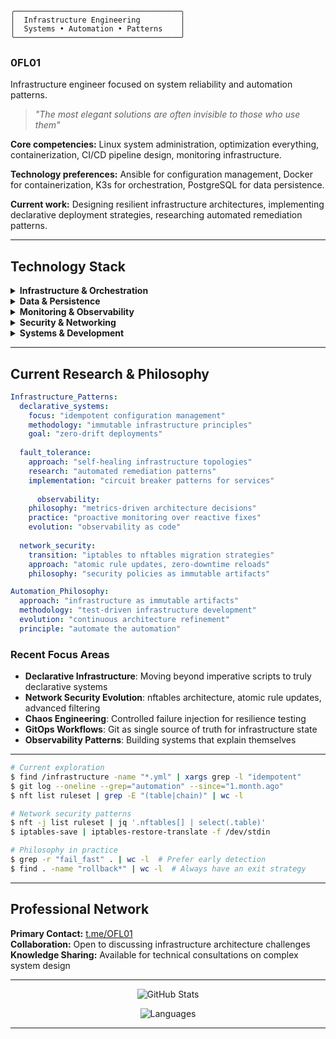     ╭─────────────────────────────────────╮
    │  Infrastructure Engineering         │
    │  Systems • Automation • Patterns    │
    ╰─────────────────────────────────────╯

### 0FL01

Infrastructure engineer focused on system reliability and automation patterns.

> *"The most elegant solutions are often invisible to those who use them"*

**Core competencies:** Linux system administration, optimization everything, containerization, CI/CD pipeline design, monitoring infrastructure.

**Technology preferences:** Ansible for configuration management, Docker for containerization, K3s for orchestration, PostgreSQL for data persistence.

**Current work:** Designing resilient infrastructure architectures, implementing declarative deployment strategies, researching automated remediation patterns.

---

## Technology Stack

<details>
<summary><strong>Infrastructure & Orchestration</strong></summary>

```
Container Orchestration    │  K3s, Docker
Configuration Management   │  Ansible
Load Balancing            │  HAProxy, Nginx, Caddy
Service Mesh              │  Exploring implementation patterns
```
</details>

<details>
<summary><strong>Data & Persistence</strong></summary>

```
Relational Databases      │  PostgreSQL
In-Memory Storage         │  Redis
Data Modeling            │  Normalization strategies
Backup Strategies        │  Point-in-time recovery
```
</details>

<details>
<summary><strong>Monitoring & Observability</strong></summary>

```
Metrics Collection        │  Prometheus
Visualization            │  Grafana
Log Aggregation          │  ELK Stack
Alerting Strategies      │  Multi-tier notification systems
```
</details>

<details>
<summary><strong>Security & Networking</strong></summary>

```
Firewall Management       │  nftables, iptables migration strategies

Security Automation       │  Rule generation, policy as code
```
</details>

<details>
<summary><strong>Systems & Development</strong></summary>

```
Operating Systems         │  Debian, Ubuntu, Astra Linux
Scripting Languages       │  Python, Bash
Infrastructure Platforms  │  Bare metal, Selectel, DigitalOcean
Development Philosophy    │  Infrastructure as Code
```
</details>

---

## Current Research & Philosophy

```yaml
Infrastructure_Patterns:
  declarative_systems: 
    focus: "idempotent configuration management"
    methodology: "immutable infrastructure principles"
    goal: "zero-drift deployments"
    
  fault_tolerance: 
    approach: "self-healing infrastructure topologies"
    research: "automated remediation patterns"
    implementation: "circuit breaker patterns for services"
    
      observability: 
    philosophy: "metrics-driven architecture decisions"
    practice: "proactive monitoring over reactive fixes"
    evolution: "observability as code"
    
  network_security:
    transition: "iptables to nftables migration strategies"
    approach: "atomic rule updates, zero-downtime reloads"
    philosophy: "security policies as immutable artifacts"

Automation_Philosophy:
  approach: "infrastructure as immutable artifacts"
  methodology: "test-driven infrastructure development"
  evolution: "continuous architecture refinement"
  principle: "automate the automation"
```

### Recent Focus Areas

- **Declarative Infrastructure**: Moving beyond imperative scripts to truly declarative systems
- **Network Security Evolution**: nftables architecture, atomic rule updates, advanced filtering
- **Chaos Engineering**: Controlled failure injection for resilience testing  
- **GitOps Workflows**: Git as single source of truth for infrastructure state
- **Observability Patterns**: Building systems that explain themselves

---

```bash
# Current exploration
$ find /infrastructure -name "*.yml" | xargs grep -l "idempotent"
$ git log --oneline --grep="automation" --since="1.month.ago"
$ nft list ruleset | grep -E "(table|chain)" | wc -l

# Network security patterns
$ nft -j list ruleset | jq '.nftables[] | select(.table)'
$ iptables-save | iptables-restore-translate -f /dev/stdin

# Philosophy in practice
$ grep -r "fail_fast" . | wc -l  # Prefer early detection
$ find . -name "rollback*" | wc -l  # Always have an exit strategy
```

---

## Professional Network

**Primary Contact:** [t.me/OFL01](https://t.me/OFL01)  
**Collaboration:** Open to discussing infrastructure architecture challenges  
**Knowledge Sharing:** Available for technical consultations on complex system design

---

<div align="center">

![GitHub Stats](https://github-readme-stats.vercel.app/api?username=0FL01&show_icons=true&theme=dark&hide_border=true&bg_color=0d1117&text_color=c9d1d9&icon_color=58a6ff&count_private=true)

![Languages](https://github-readme-stats.vercel.app/api/top-langs/?username=0FL01&layout=compact&theme=dark&hide_border=true&bg_color=0d1117&text_color=c9d1d9)

</div>

---
